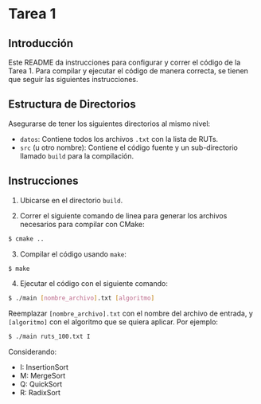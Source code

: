 # Tarea 1

## Introducción
Este README da instrucciones para configurar y correr el código de la Tarea 1. Para compilar y ejecutar el código de manera correcta, se tienen que seguir las siguientes instrucciones.

## Estructura de Directorios

Asegurarse de tener los siguientes directorios al mismo nivel:

- `datos`: Contiene todos los archivos `.txt` con la lista de RUTs.
- `src` (u otro nombre): Contiene el código fuente y un sub-directorio llamado `build` para la compilación.

## Instrucciones

1. Ubicarse en el directorio `build`.

2. Correr el siguiente comando de linea para generar los archivos necesarios para compilar con CMake:
```bash
$ cmake .. 
```

3. Compilar el código usando `make`:
```bash
$ make
```

4. Ejecutar el código con el siguiente comando:
```bash
$ ./main [nombre_archivo].txt [algoritmo]
```

Reemplazar `[nombre_archivo].txt` con el nombre del archivo de entrada, y `[algoritmo]` con el algoritmo que se quiera aplicar. Por ejemplo:
```bash
$ ./main ruts_100.txt I
```
Considerando:
- I: InsertionSort
- M: MergeSort
- Q: QuickSort
- R: RadixSort